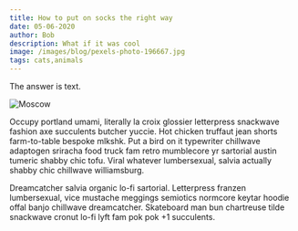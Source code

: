 ```yaml
---
title: How to put on socks the right way
date: 05-06-2020
author: Bob
description: What if it was cool
image: /images/blog/pexels-photo-196667.jpg
tags: cats,animals
---
```

The answer is text.

![Moscow](/images/blog/pexels-photo-196667.jpg)

Occupy portland umami, literally la croix glossier letterpress snackwave fashion axe succulents butcher yuccie. Hot chicken truffaut jean shorts farm-to-table bespoke mlkshk. Put a bird on it typewriter chillwave adaptogen sriracha food truck fam retro mumblecore yr sartorial austin tumeric shabby chic tofu. Viral whatever lumbersexual, salvia actually shabby chic chillwave williamsburg.

Dreamcatcher salvia organic lo-fi sartorial. Letterpress franzen lumbersexual, vice mustache meggings semiotics normcore keytar hoodie offal banjo chillwave dreamcatcher. Skateboard man bun chartreuse tilde snackwave cronut lo-fi lyft fam pok pok +1 succulents.
